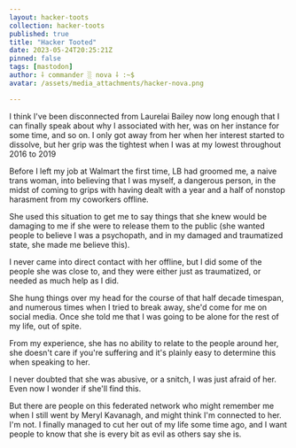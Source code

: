 ```yaml
---
layout: hacker-toots
collection: hacker-toots
published: true
title: "Hacker Tooted"
date: 2023-05-24T20:25:21Z
pinned: false
tags: [mastodon]
author: ⸸ commander ░ nova ⸸ :~$
avatar: /assets/media_attachments/hacker-nova.png

---
```


<p>I think I&#39;ve been disconnected from Laurelai Bailey now long enough that I can finally speak about why I associated with her, was on her instance for some time, and so on. I only got away from her when her interest started to dissolve, but her grip was the tightest when I was at my lowest throughout 2016 to 2019</p><p>Before I left my job at Walmart the first time, LB had groomed me, a naive trans woman, into believing that I was myself, a dangerous person, in the midst of coming to grips with having dealt with a year and a half of nonstop harasment from my coworkers offline.</p><p>She used this situation to get me to say things that she knew would be damaging to me if she were to release them to the public (she wanted people to believe I was a psychopath, and in my damaged and traumatized state, she made me believe this).</p><p>I never came into direct contact with her offline, but I did some of the people she was close to, and they were either just as traumatized, or needed as much help as I did.</p><p>She hung things over my head for the course of that half decade timespan, and numerous times when I tried to break away, she&#39;d come for me on social media. Once she told me that I was going to be alone for the rest of my life, out of spite.</p><p>From my experience, she has no ability to relate to the people around her, she doesn&#39;t care if you&#39;re suffering and it&#39;s plainly easy to determine this when speaking to her.</p><p>I never doubted that she was abusive, or a snitch, I was just afraid of her. Even now I wonder if she&#39;ll find this.</p><p>But there are people on this federated network who might remember me when I still went by Meryl Kavanagh, and might think I&#39;m connected to her. I&#39;m not. I finally managed to cut her out of my life some time ago, and I want people to know that she is every bit as evil as others say she is.</p>


